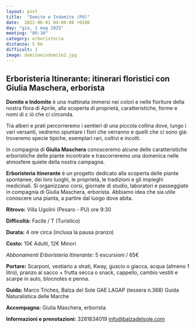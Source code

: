 ```yaml
---
layout: post
title:  "Domite e Indomite (PU)"
date:  2022-06-01 04:00:00 +0100
day: "gio, 1 mag 2025"
meeting: "09:30"
category: erboristeria
distanza: 5 Km  
difficult: 1
image: domiteeindomite2.jpg
---
```


## Erboristeria Itinerante: itinerari floristici con Giulia Maschera, erborista

**Domite e Indomite** è una mattinata immersi nei colori e nelle fioriture della nostra flora di Aprile, alla scoperta di proprietà, caratteristiche, forme e nomi di c iò che ci circonda.

Tra alberi e prati percorreremo i sentieri di una piccola collina dove, lungo i vari versanti, vedremo spuntare i fiori che verranno e quelli che ci sono già: troveremo specie tipiche, esemplari rari, coltivi e incolti.

In compagnia di **Giulia Maschera** conosceremo alcune delle caratteristiche erboristiche delle piante incontrate e trascorreremo una domenica nelle atmosfere quiete della nostra campagna.


**Erboristeria itinerante** è un progetto dedicato alla scoperta delle piante spontanee, dei loro luoghi, le proprietà, le tradizioni e gli impieghi medicinali. Si organizzano corsi, giornate di studio, laboratori e passeggiate in compagnia di Giulia Maschera, erborista. Abbiamo idea che sia utile conoscere una pianta, a partire dal luogo dove abita.


**Ritrovo:** Villa Ugolini (Pesaro - PU) ore 9:30

**Difficoltà:** Facile / T (Turistico)

**Durata:** 4 ore circa (inclusa la pausa pranzo)

**Costo:** 15€ Adulti, 12€ Minori

*Abbonamenti Erboristeria Itinerante:* 5 escursioni / 65€


**Portare:** Scarponi, vestiario a strati, Kway, guscio o giacca, acqua (almeno 1 litro), pranzo al sacco + frutta secca o snack, cappello, cambio vestiti e scarpe in auto, blocnotes e penna. 


**Guida:** Marco Triches, Balza del Sole GAE LAGAP (tessera n.368) Guida Naturalistica delle Marche

**Accompagna:** Giulia Maschera, erborista

**Informazioni e prenotazioni:** 3281834019 info@balzadelsole.com

